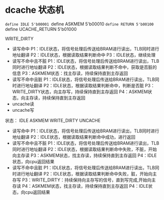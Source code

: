 # dcache 状态机

`define IDLE 5'b00001
`define ASKMEM 5'b00010
`define RETURN 5'b00100
`define UCACHE_RETURN 5'b01000

WRITE_DIRTY

- 读写命中
  P1：IDLE状态，将信号处理后传送给BRAM进行读出，TLB同时进行地址翻译
  P2：IDLE状态，根据读取结果判断命中
  P3：IDLE状态，继续处理
- 读写不命中且不脏
  P1：IDLE状态，将信号处理后传送给BRAM进行读出，TLB同时进行地址翻译
  P2：IDLE状态，根据读取结果判断不命中，获取是否脏的信息
  P3：ASKMEM状态：找主存读，持续保持直到主存返回
- 读写不命中且脏
  P1：IDLE状态，将信号处理后传送给BRAM进行读出，TLB同时进行地址翻译
  P2：IDLE状态，根据读取结果判断命中，判断是否脏
  P3：WRITE_DIRTY状态，向主存写，持续保持直到主存返回
  P4：ASKMEM状态，向主存读，持续保持直到主存返回
- uncache读
- uncache写

状态：
IDLE
ASKMEM
WRITE_DIRTY
UNCACHE

- 读写命中
  P1：IDLE状态，将信号处理后传送给BRAM进行读出，TLB同时进行地址翻译
  P2：IDLE状态，根据读取结果判断命中成功，进行返回
- 读写不命中且不脏
  P1：IDLE状态，将信号处理后传送给BRAM进行读出，TLB同时进行地址翻译
  P2：IDLE状态，根据读取结果判断命中失败，不脏，开始向主存读
  P3：ASKMEM状态，找主存读，持续保持直到主存返回
  P4：IDLE状态，向cpu返回结果
- 读写不命中且脏
  P1：IDLE状态，将信号处理后传送给BRAM进行读出，TLB同时进行地址翻译
  P2：IDLE状态，根据读取结果判断命中失败，脏，开始向主存写
  P3：WRITE_DIRTY：持续保持向主存写的信号，直到写完成,开始向主存读
  P4：ASKMEM状态，找主存读，持续保持直到主存返回
  P4：IDLE状态，向cpu返回结果